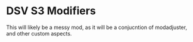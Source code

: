 # DSV S3 Modifiers
This will likely be a messy mod, as it will be a conjucntion of modadjuster, and other custom aspects.